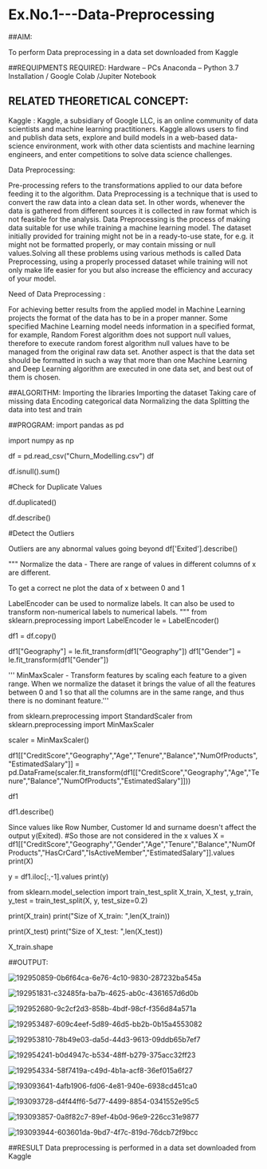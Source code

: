 # Ex.No.1---Data-Preprocessing
##AIM:

To perform Data preprocessing in a data set downloaded from Kaggle

##REQUIPMENTS REQUIRED:
Hardware – PCs
Anaconda – Python 3.7 Installation / Google Colab /Jupiter Notebook

## RELATED THEORETICAL CONCEPT:

Kaggle :
Kaggle, a subsidiary of Google LLC, is an online community of data scientists and machine learning practitioners. Kaggle allows users to find and publish data sets, explore and build models in a web-based data-science environment, work with other data scientists and machine learning engineers, and enter competitions to solve data science challenges.

Data Preprocessing:

Pre-processing refers to the transformations applied to our data before feeding it to the algorithm. Data Preprocessing is a technique that is used to convert the raw data into a clean data set. In other words, whenever the data is gathered from different sources it is collected in raw format which is not feasible for the analysis.
Data Preprocessing is the process of making data suitable for use while training a machine learning model. The dataset initially provided for training might not be in a ready-to-use state, for e.g. it might not be formatted properly, or may contain missing or null values.Solving all these problems using various methods is called Data Preprocessing, using a properly processed dataset while training will not only make life easier for you but also increase the efficiency and accuracy of your model.

Need of Data Preprocessing :

For achieving better results from the applied model in Machine Learning projects the format of the data has to be in a proper manner. Some specified Machine Learning model needs information in a specified format, for example, Random Forest algorithm does not support null values, therefore to execute random forest algorithm null values have to be managed from the original raw data set.
Another aspect is that the data set should be formatted in such a way that more than one Machine Learning and Deep Learning algorithm are executed in one data set, and best out of them is chosen.


##ALGORITHM:
Importing the libraries
Importing the dataset
Taking care of missing data
Encoding categorical data
Normalizing the data
Splitting the data into test and train

##PROGRAM:
import pandas as pd

import numpy as np

df = pd.read_csv("Churn_Modelling.csv") df

df.isnull().sum()

#Check for Duplicate Values

df.duplicated()

df.describe()

#Detect the Outliers

Outliers are any abnormal values going beyond
df['Exited'].describe()

""" Normalize the data - There are range of values in different columns of x are different.

To get a correct ne plot the data of x between 0 and 1

LabelEncoder can be used to normalize labels. It can also be used to transform non-numerical labels to numerical labels. """ from sklearn.preprocessing import LabelEncoder le = LabelEncoder()

df1 = df.copy()

df1["Geography"] = le.fit_transform(df1["Geography"]) df1["Gender"] = le.fit_transform(df1["Gender"])

''' MinMaxScaler - Transform features by scaling each feature to a given range. When we normalize the dataset it brings the value of all the features between 0 and 1 so that all the columns are in the same range, and thus there is no dominant feature.'''

from sklearn.preprocessing import StandardScaler from sklearn.preprocessing import MinMaxScaler

scaler = MinMaxScaler()

df1[["CreditScore","Geography","Age","Tenure","Balance","NumOfProducts","EstimatedSalary"]] = pd.DataFrame(scaler.fit_transform(df1[["CreditScore","Geography","Age","Tenure","Balance","NumOfProducts","EstimatedSalary"]]))

df1

df1.describe()

Since values like Row Number, Customer Id and surname doesn't affect the output y(Exited).
#So those are not considered in the x values X = df1[["CreditScore","Geography","Gender","Age","Tenure","Balance","NumOfProducts","HasCrCard","IsActiveMember","EstimatedSalary"]].values print(X)

y = df1.iloc[:,-1].values print(y)

from sklearn.model_selection import train_test_split X_train, X_test, y_train, y_test = train_test_split(X, y, test_size=0.2)

print(X_train) print("Size of X_train: ",len(X_train))

print(X_test) print("Size of X_test: ",len(X_test))

X_train.shape

##OUTPUT:


![192950859-0b6f64ca-6e76-4c10-9830-287232ba545a](https://user-images.githubusercontent.com/83111884/194223889-ad38251e-476e-4149-ab3d-7d9cc4ae1ce2.png)


![192951831-c32485fa-ba7b-4625-ab0c-4361657d6d0b](https://user-images.githubusercontent.com/83111884/194223900-4df45f3f-b32f-4b0f-bb2f-40df2d4048a8.png)


![192952680-9c2cf2d3-858b-4bdf-98cf-f356d84a571a](https://user-images.githubusercontent.com/83111884/194223921-145f9b18-34a7-4c26-8095-9416915ec217.png)

![192953487-609c4eef-5d89-46d5-bb2b-0b15a4553082](https://user-images.githubusercontent.com/83111884/194223935-7fe0bae9-e59c-4967-9007-71f6e0a634d1.png)



![192953810-78b49e03-da5d-44d3-9613-09ddb65b7ef7](https://user-images.githubusercontent.com/83111884/194223970-167d913b-539e-42e0-9feb-35cc251ef8c3.png)



![192954241-b0d4947c-b534-48ff-b279-375acc32ff23](https://user-images.githubusercontent.com/83111884/194223983-5dada296-bc18-4eac-a788-471d47b69566.png)


![192954334-58f7419a-c49d-4b1a-acf8-36ef015a6f27](https://user-images.githubusercontent.com/83111884/194223989-6a6db178-9c2c-4191-92d6-96a61e60aa8a.png)


![193093641-4afb1906-fd06-4e81-940e-6938cd451ca0](https://user-images.githubusercontent.com/83111884/194224004-1c50a274-7ca7-45c0-875a-bf1aa7d2d674.png)

![193093728-d4f44ff6-5d77-4499-8854-0341552e95c5](https://user-images.githubusercontent.com/83111884/194224010-43d61043-dd2f-4df2-ab0b-2402cdff4cb5.png)


![193093857-0a8f82c7-89ef-4b0d-96e9-226cc31e9877](https://user-images.githubusercontent.com/83111884/194224020-f0bbba0e-2e7d-4819-a4ab-2f34ffdcd98d.png)


![193093944-603601da-9bd7-4f7c-819d-76dcb72f9bcc](https://user-images.githubusercontent.com/83111884/194224035-b7e69d19-e1b1-4f84-a1b3-f28f4fbb2eee.png)



##RESULT
Data preprocessing is performed in a data set downloaded from Kaggle
